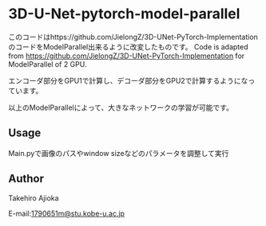 # 3D-U-Net-pytorch-model-parallel
このコードはhttps://github.com/JielongZ/3D-UNet-PyTorch-Implementation のコードをModelParallel出来るように改変したものです。
Code is adapted from https://github.com/JielongZ/3D-UNet-PyTorch-Implementation for ModelParallel of 2 GPU.

エンコーダ部分をGPU1で計算し、デコーダ部分をGPU2で計算するようになっています。

以上のModelParallelによって、大きなネットワークの学習が可能です。

## Usage
Main.pyで画像のパスやwindow sizeなどのパラメータを調整して実行


## Author
Takehiro Ajioka

E-mail:1790651m@stu.kobe-u.ac.jp
